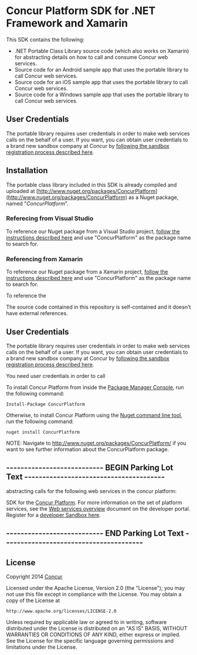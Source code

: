 Concur Platform SDK for .NET Framework and Xamarin
==================================================

This SDK contains the following:
* .NET Portable Class Library source code (which also works on Xamarin) for abstracting details on how to call and consume Concur web services.
* Source code for an Android sample app that uses the portable library to call Concur web services.
* Source code for an iOS sample app that uses the portable library to call Concur web services.
* Source code for a Windows sample app that uses the portable library to call Concur web services.


## User Credentials

The portable library requires user credentials in order to make web services calls on the behalf of a user. If you want, you can obtain user credentials to a brand new sandbox company at Concur by [following the sandbox registration process described here](https://developer.concur.com/register).  


## Installation

The portable class library included in this SDK is already compiled and uploaded at [http://www.nuget.org/packages/ConcurPlatform](http://www.nuget.org/packages/ConcurPlatform) as a Nuget package, named "*ConcurPlatform*".


### Referecing from Visual Studio

To reference our Nuget package from a Visual Studio project, [follow the instructions described here](http://docs.nuget.org/consume/package-manager-dialog) and use "ConcurPlatform" as the package name to search for.


### Referencing from Xamarin

To reference our Nuget package from a Xamarin project, [follow the instructions described here](http://developer.xamarin.com/guides/cross-platform/application_fundamentals/nuget_walkthrough) and use "ConcurPlatform" as the package name to search for.









To reference the 

The source code contained in this repository is self-contained and it doesn't have external references.

## User Credentials

The portable library requires user credentials in order to make web services calls on the behalf of a user. If you want, you can obtain user credentials to a brand new sandbox company at Concur by [following the sandbox registration process described here](https://developer.concur.com/register).  








You need user credentials in order to call 

To install Concur Platform from inside the [Package Manager Console](http://docs.nuget.org/docs/start-here/using-the-package-manager-console), run the following command:

    Install-Package ConcurPlatform

Otherwise, to install Concur Platform using the [Nuget command line tool](https://docs.nuget.org/consume/command-line-reference), run the following command:

    nuget install ConcurPlatform

NOTE: Navigate to http://www.nuget.org/packages/ConcurPlatform/ if you want to see further information about the ConcurPlatform package.



## --------------------------- BEGIN Parking Lot Text ---------------------------------------

abstracting calls for the following web services in the concur platform:

SDK for the [Concur Platform](http://developer.concur.com). For more information on the set of platform services, see the [Web services overview](https://developer.concur.com/get-started/webservices-overview) document on the developer portal.
Register for a [developer Sandbox here](https://developer.concur.com/register).

## --------------------------- END Parking Lot Text ---------------------------------------






## License

Copyright 2014 [Concur](http://www.concur.com)

Licensed under the Apache License, Version 2.0 (the "License");
you may not use this file except in compliance with the License.
You may obtain a copy of the License at

    http://www.apache.org/licenses/LICENSE-2.0

Unless required by applicable law or agreed to in writing, software
distributed under the License is distributed on an "AS IS" BASIS,
WITHOUT WARRANTIES OR CONDITIONS OF ANY KIND, either express or implied.
See the License for the specific language governing permissions and
limitations under the License.
